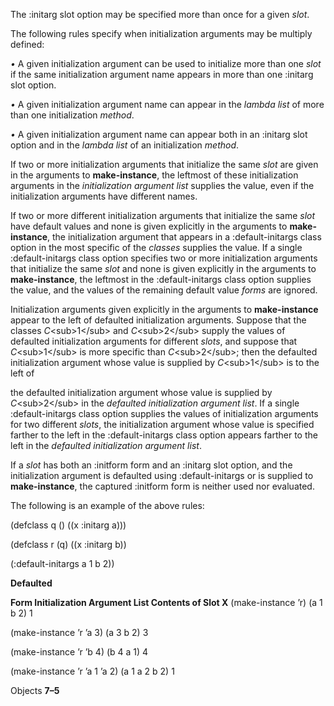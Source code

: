  

The :initarg slot option may be specified more than once for a given *slot*. 

The following rules specify when initialization arguments may be multiply defined: 

*•* A given initialization argument can be used to initialize more than one *slot* if the same initialization argument name appears in more than one :initarg slot option. 

*•* A given initialization argument name can appear in the *lambda list* of more than one initialization *method*. 



 

 

*•* A given initialization argument name can appear both in an :initarg slot option and in the *lambda list* of an initialization *method*. 

If two or more initialization arguments that initialize the same *slot* are given in the arguments to **make-instance**, the leftmost of these initialization arguments in the *initialization argument list* supplies the value, even if the initialization arguments have different names. 

If two or more different initialization arguments that initialize the same *slot* have default values and none is given explicitly in the arguments to **make-instance**, the initialization argument that appears in a :default-initargs class option in the most specific of the *classes* supplies the value. If a single :default-initargs class option specifies two or more initialization arguments that initialize the same *slot* and none is given explicitly in the arguments to **make-instance**, the leftmost in the :default-initargs class option supplies the value, and the values of the remaining default value *forms* are ignored. 

Initialization arguments given explicitly in the arguments to **make-instance** appear to the left of defaulted initialization arguments. Suppose that the classes *C*\<sub\>1\</sub\> and *C*\<sub\>2\</sub\> supply the values of defaulted initialization arguments for different *slots*, and suppose that *C*\<sub\>1\</sub\> is more specific than *C*\<sub\>2\</sub\>; then the defaulted initialization argument whose value is supplied by *C*\<sub\>1\</sub\> is to the left of 

the defaulted initialization argument whose value is supplied by *C*\<sub\>2\</sub\> in the *defaulted initialization argument list*. If a single :default-initargs class option supplies the values of initialization arguments for two different *slots*, the initialization argument whose value is specified farther to the left in the :default-initargs class option appears farther to the left in the *defaulted initialization argument list*. 

If a *slot* has both an :initform form and an :initarg slot option, and the initialization argument is defaulted using :default-initargs or is supplied to **make-instance**, the captured :initform form is neither used nor evaluated. 

The following is an example of the above rules: 

(defclass q () ((x :initarg a))) 

(defclass r (q) ((x :initarg b)) 

(:default-initargs a 1 b 2)) 

**Defaulted** 

**Form Initialization Argument List Contents of Slot X** (make-instance ’r) (a 1 b 2) 1 

(make-instance ’r ’a 3) (a 3 b 2) 3 

(make-instance ’r ’b 4) (b 4 a 1) 4 

(make-instance ’r ’a 1 ’a 2) (a 1 a 2 b 2) 1 

Objects **7–5**

 

 

